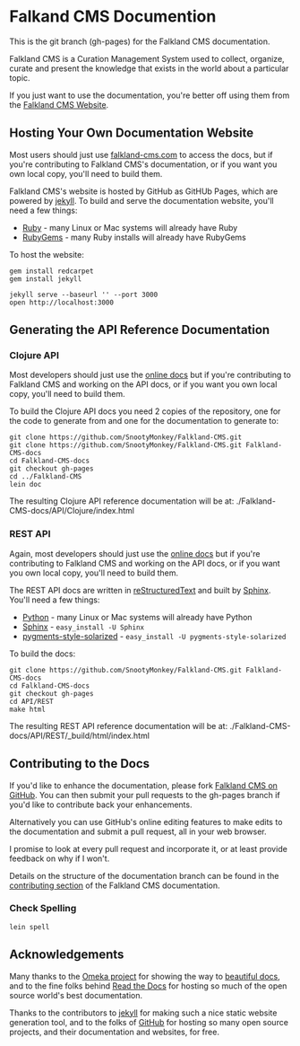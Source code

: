 # Falkand CMS Documention

This is the git branch (gh-pages) for the Falkland CMS documentation.

Falkland CMS is a Curation Management System used to collect, organize, curate and present the knowledge that exists in the world about a particular topic.

If you just want to use the documentation, you're better off using them from the [Falkland CMS Website](http://falkland-cms.com/).

## Hosting Your Own Documentation Website

Most users should just use [falkland-cms.com](http://falkland-cms.com/) to access the docs, but if you're contributing to Falkland CMS's documentation, or if you want you own local copy, you'll need to build them.

Falkland CMS's website is hosted by GitHub as GitHUb Pages, which are powered by [jekyll](http://jekyllrb.com/). To build and serve the documentation website, you'll need a few things:

* [Ruby](https://www.ruby-lang.org/) - many Linux or Mac systems will already have Ruby
* [RubyGems](http://rubygems.org/) - many Ruby installs will already have RubyGems

To host the website:
 
```console
gem install redcarpet
gem install jekyll

jekyll serve --baseurl '' --port 3000
open http://localhost:3000
```

## Generating the API Reference Documentation

### Clojure API

Most developers should just use the [online docs](http://falkland-cms.com/API/clojure.html) but if you're contributing to Falkland CMS and working on the API docs, or if you want you own local copy, you'll need to build them.

To build the Clojure API docs you need 2 copies of the repository, one for the code to generate from and one for the documentation to generate to:

```
git clone https://github.com/SnootyMonkey/Falkland-CMS.git
git clone https://github.com/SnootyMonkey/Falkland-CMS.git Falkland-CMS-docs
cd Falkland-CMS-docs
git checkout gh-pages
cd ../Falkland-CMS
lein doc
```

The resulting Clojure API reference documentation will be at: ./Falkland-CMS-docs/API/Clojure/index.html

### REST API

Again, most developers should just use the [online docs](http://falkland-cms-api.readthedocs.org/) but if you're contributing to Falkland CMS and working on the API docs, or if you want you own local copy, you'll need to build them.

The REST API docs are written in [reStructuredText](http://docutils.sourceforge.net/rst.html) and built by [Sphinx](http://sphinx-doc.org). You'll need a few things:

 * [Python](http://www.python.org/) - many Linux or Mac systems will already have Python
 * [Sphinx](http://sphinx-doc.org/) - `easy_install -U Sphinx`
 * [pygments-style-solarized](https://pypi.python.org/pypi/pygments-style-solarized) - `easy_install -U pygments-style-solarized`

To build the docs:

```console
git clone https://github.com/SnootyMonkey/Falkland-CMS.git Falkland-CMS-docs
cd Falkland-CMS-docs
git checkout gh-pages
cd API/REST
make html
```

The resulting REST API reference documentation will be at: ./Falkland-CMS-docs/API/REST/_build/html/index.html

## Contributing to the Docs

If you'd like to enhance the documentation, please fork [Falkland CMS on GitHub](https://github.com/SnootyMonkey/Falkland-CMS). You can then submit your pull requests to the gh-pages branch if you'd like to contribute back your enhancements. 

Alternatively you can use GitHub's online editing features to make edits to the documentation and submit a pull request, all in your web browser.

I promise to look at every pull request and incorporate it, or at least provide feedback on why if I won't.

Details on the structure of the documentation branch can be found in the [contributing section](http://falkland-cms.com/contributing.html) of the Falkland CMS documentation.

### Check Spelling

```console
lein spell
```

## Acknowledgements

Many thanks to the [Omeka project](http://omeka.org/) for showing the way to [beautiful docs](http://omeka.readthedocs.org/en/latest/index.html), and to the fine folks behind [Read the Docs](http://readthedocs.org) for hosting so much of the open source world's best documentation.

Thanks to the contributors to [jekyll](http://jekyllrb.com/) for making such a nice static website generation tool, and to the folks of [GitHub](http://github.com/) for hosting so many open source projects, and their documentation and websites, for free.